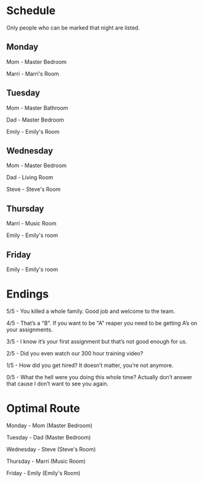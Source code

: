 # Schedule
Only people who can be marked that night are listed.
## Monday
Mom - Master Bedroom

Marri - Marri's Room

## Tuesday
Mom - Master Bathroom

Dad - Master Bedroom

Emily - Emily's Room

## Wednesday
Mom - Master Bedroom

Dad - Living Room

Steve - Steve's Room
## Thursday
Marri - Music Room

Emily - Emily's room
## Friday
Emily - Emily's room

# Endings
5/5 - You killed a whole family. Good job and welcome to the team.

4/5 - That’s a \"B\". If you want to be \"A\" reaper you need to be getting A’s on your assignments.

3/5 - I know it’s your first assignment but that’s not good enough for us.

2/5 - Did you even watch our 300 hour training video?

1/5 - How did you get hired? It doesn’t matter, you’re not anymore.

0/5 - What the hell were you doing this whole time? Actually don’t answer that cause I don’t want to see you again.
# Optimal Route
Monday - Mom (Master Bedroom)

Tuesday - Dad (Master Bedroom)

Wednesday - Steve (Steve's Room)

Thursday - Marri (Music Room)

Friday - Emily (Emily's Room)
